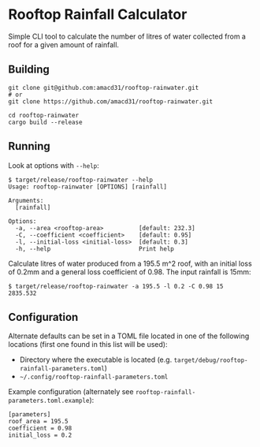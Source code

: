 # Rooftop Rainfall Calculator

Simple CLI tool to calculate the number of litres of water collected from a
roof for a given amount of rainfall.

## Building

    git clone git@github.com:amacd31/rooftop-rainwater.git
    # or
    git clone https://github.com/amacd31/rooftop-rainwater.git

    cd rooftop-rainwater
    cargo build --release

## Running

Look at options with `--help`:

    $ target/release/rooftop-rainwater --help
    Usage: rooftop-rainwater [OPTIONS] [rainfall]

    Arguments:
      [rainfall]

    Options:
      -a, --area <rooftop-area>          [default: 232.3]
      -C, --coefficient <coefficient>    [default: 0.95]
      -l, --initial-loss <initial-loss>  [default: 0.3]
      -h, --help                         Print help

Calculate litres of water produced from a 195.5 m^2 roof, with an initial loss
of 0.2mm and a general loss coefficient of 0.98. The input rainfall is 15mm:

    $ target/release/rooftop-rainwater -a 195.5 -l 0.2 -C 0.98 15
    2835.532

## Configuration

Alternate defaults can be set in a TOML file located in one of the following
locations (first one found in this list will be used):

  * Directory where the executable is located (e.g. `target/debug/rooftop-rainfall-parameters.toml`)
  * `~/.config/rooftop-rainfall-parameters.toml`

Example configuration (alternately see `rooftop-rainfall-parameters.toml.example`):

    [parameters]
    roof_area = 195.5
    coefficient = 0.98
    initial_loss = 0.2

